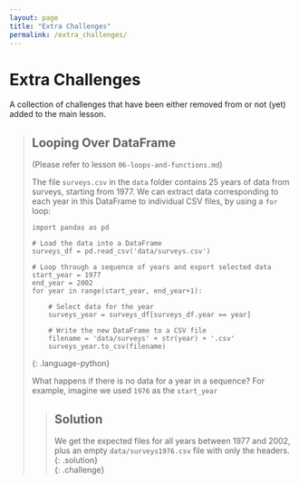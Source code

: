 ```yaml
---   
layout: page                                                                                            
title: "Extra Challenges"                                                                           
permalink: /extra_challenges/                                                                            
---                                                                                                     
```


# Extra Challenges

A collection of challenges that have been either removed from or not (yet) added to the main lesson. 

> ## Looping Over DataFrame
>
> (Please refer to lesson `06-loops-and-functions.md`)
>
> The file `surveys.csv` in the `data` folder contains 25 years of data from surveys,
> starting from 1977. We can extract data corresponding to each year in this DataFrame
> to individual CSV files, by using a `for` loop:
> 
> ~~~
> import pandas as pd
> 
> # Load the data into a DataFrame
> surveys_df = pd.read_csv('data/surveys.csv')
> 
> # Loop through a sequence of years and export selected data
> start_year = 1977
> end_year = 2002
> for year in range(start_year, end_year+1):
>
>     # Select data for the year
>     surveys_year = surveys_df[surveys_df.year == year]  
>
>     # Write the new DataFrame to a CSV file
>     filename = 'data/surveys' + str(year) + '.csv' 
>     surveys_year.to_csv(filename)
> ~~~
> {: .language-python}
>
> What happens if there is no data for a year in a sequence? For example,
> imagine we used `1976` as the `start_year`
>
> > ## Solution
> > We get the expected files for all years between 1977 and 2002,
> > plus an empty `data/surveys1976.csv` file with only the headers.  
> {: .solution}  
{: .challenge}

